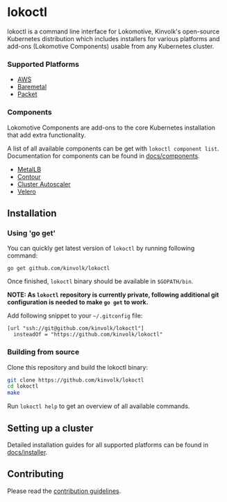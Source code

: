 # lokoctl

lokoctl is a command line interface for Lokomotive, Kinvolk's open-source
Kubernetes distribution which includes installers for various platforms and
add-ons (Lokomotive Components) usable from any Kubernetes cluster.

### Supported Platforms

* [AWS](/docs/installer/aws.md)
* [Baremetal](/docs/installer/baremetal.md)
* [Packet](/docs/installer/packet.md)

### Components

Lokomotive Components are add-ons to the core Kubernetes installation that add
extra functionality.

A list of all available components can be get with `lokoctl component list`. Documentation for components can be found in [docs/components](docs/components/).

* [MetalLB](docs/components/metallb.md)
* [Contour](docs/components/contour.md)
* [Cluster Autoscaler](docs/components/cluster-autoscaler.md)
* [Velero](docs/components/velero.md)

## Installation

### Using 'go get'

You can quickly get latest version of `lokoctl` by running following command:
```
go get github.com/kinvolk/lokoctl
```

Once finished, `lokoctl` binary should be available in `$GOPATH/bin`.

**NOTE: As `lokoctl` repository is currently private, following additional git configuration
is needed to make `go get` to work.**

Add following snippet to your `~/.gitconfig` file:
```
[url "ssh://git@github.com/kinvolk/lokoctl"]
  insteadOf = "https://github.com/kinvolk/lokoctl"
```

### Building from source

Clone this repository and build the lokoctl binary:

```bash
git clone https://github.com/kinvolk/lokoctl
cd lokoctl
make
```

Run `lokoctl help` to get an overview of all available commands.

## Setting up a cluster

Detailed installation guides for all supported platforms can be found
in [docs/installer](docs/installer).

## Contributing

Please read the [contribution guidelines](./docs/CONTRIBUTING.md).
